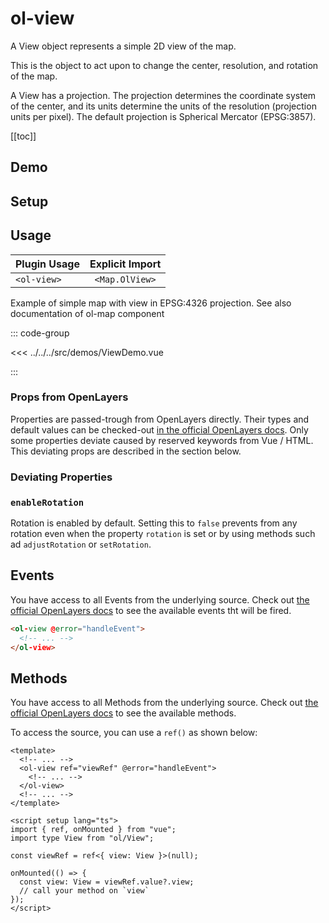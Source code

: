 # ol-view

A View object represents a simple 2D view of the map.

This is the object to act upon to change the center, resolution, and rotation of the map.

A View has a projection. The projection determines the coordinate system of the center, and its units determine the units of the resolution (projection units per pixel). The default projection is Spherical Mercator (EPSG:3857).

[[toc]]

## Demo

<script setup>
import ViewDemo from "@demos/ViewDemo.vue"
</script>

<ClientOnly>
<ViewDemo />
</ClientOnly>

## Setup

<!--@include: ../map.plugin.md-->

## Usage

| Plugin Usage | Explicit Import |
|--------------|:---------------:|
| `<ol-view>`  | `<Map.OlView>`  |

Example of simple map with view in EPSG:4326 projection.
See also documentation of ol-map component

::: code-group

<<< ../../../src/demos/ViewDemo.vue

:::

### Props from OpenLayers

Properties are passed-trough from OpenLayers directly.
Their types and default values can be checked-out [in the official OpenLayers docs](https://openlayers.org/en/latest/apidoc/module-ol_View-View.html).
Only some properties deviate caused by reserved keywords from Vue / HTML.
This deviating props are described in the section below.

### Deviating Properties

### `enableRotation`

Rotation is enabled by default.
Setting this to `false` prevents from any rotation even when the property `rotation` is set or by using methods such ad `adjustRotation` or `setRotation`.

## Events

You have access to all Events from the underlying source.
Check out [the official OpenLayers docs](https://openlayers.org/en/latest/apidoc/module-ol_View-View.html) to see the available events tht will be fired.

```html
<ol-view @error="handleEvent">
  <!-- ... -->
</ol-view>
```

## Methods

You have access to all Methods from the underlying source.
Check out [the official OpenLayers docs](https://openlayers.org/en/latest/apidoc/module-ol_View-View.html) to see the available methods.

To access the source, you can use a `ref()` as shown below:

```vue
<template>
  <!-- ... -->
  <ol-view ref="viewRef" @error="handleEvent">
    <!-- ... -->
  </ol-view>
  <!-- ... -->
</template>

<script setup lang="ts">
import { ref, onMounted } from "vue";
import type View from "ol/View";

const viewRef = ref<{ view: View }>(null);

onMounted(() => {
  const view: View = viewRef.value?.view;
  // call your method on `view`
});
</script>
```
